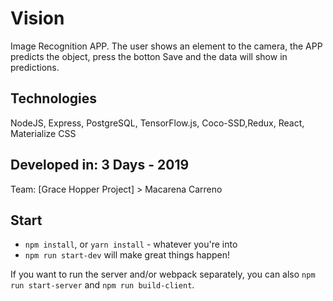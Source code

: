 # Vision

Image Recognition APP. The user shows an element to the camera, the APP predicts the object, press the botton Save and the data will show in predictions.

## Technologies

NodeJS, Express, PostgreSQL, TensorFlow.js, Coco-SSD,Redux, React, Materialize CSS

## Developed in: 3 Days - 2019

Team: [Grace Hopper Project] > Macarena Carreno

## Start

* `npm install`, or `yarn install` - whatever you're into
* `npm run start-dev` will make great things happen!

If you want to run the server and/or webpack separately, you can also `npm run start-server` and `npm run build-client`.
